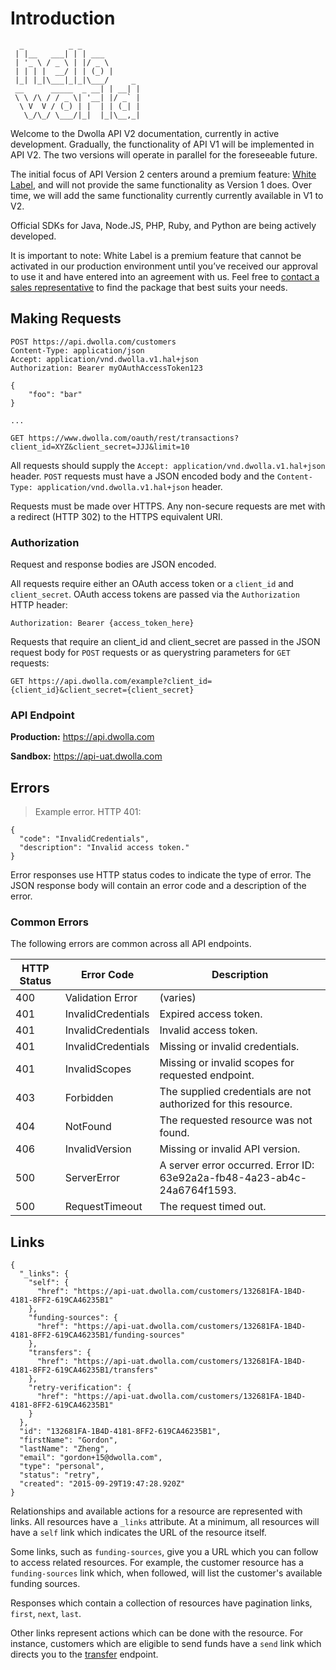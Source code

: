 # Introduction
```
  _          _ _             
 | |__   ___| | | ___        
 | '_ \ / _ \ | |/ _ \       
 | | | |  __/ | | (_) |      
 |_| |_|\___|_|_|\___/     _ 
 __      _____  _ __| | __| |
 \ \ /\ / / _ \| '__| |/ _` |
  \ V  V / (_) | |  | | (_| |
   \_/\_/ \___/|_|  |_|\__,_|

```

Welcome to the Dwolla API V2 documentation, currently in active development. Gradually, the functionality of API V1 will be implemented in API V2.  The two versions will operate in parallel for the foreseeable future.  

The initial focus of API Version 2 centers around a premium feature: [White Label](https://www.dwolla.com/white-label), and will not provide the same functionality as Version 1 does.  Over time, we will add the same functionality currently currently available in V1 to V2.

Official SDKs for Java, Node.JS, PHP, Ruby, and Python are being actively developed.

It is important to note: White Label is a premium feature that cannot be activated in our production environment until you’ve received our approval to use it and have entered into an agreement with us. Feel free to [contact a sales representative](https://www.dwolla.com/contact?b=apidocs) to find the package that best suits your needs.

## Making Requests

```shell
POST https://api.dwolla.com/customers
Content-Type: application/json
Accept: application/vnd.dwolla.v1.hal+json
Authorization: Bearer myOAuthAccessToken123

{
	"foo": "bar"
}
```

```shell
...

GET https://www.dwolla.com/oauth/rest/transactions?client_id=XYZ&client_secret=JJJ&limit=10
```

All requests should supply the `Accept: application/vnd.dwolla.v1.hal+json` header. `POST` requests must have a JSON encoded body and the `Content-Type: application/vnd.dwolla.v1.hal+json` header.

Requests must be made over HTTPS.  Any non-secure requests are met with a redirect (HTTP 302) to the HTTPS equivalent URI.

### Authorization

Request and response bodies are JSON encoded.

All requests require either an OAuth access token or a `client_id` and `client_secret`.  OAuth access tokens are passed via the `Authorization` HTTP header:

`Authorization: Bearer {access_token_here}`

Requests that require an client_id and client_secret are passed in the JSON request body for `POST` requests or as querystring parameters for `GET` requests:

`GET https://api.dwolla.com/example?client_id={client_id}&client_secret={client_secret}`

### API Endpoint
**Production:** https://api.dwolla.com

**Sandbox:** https://api-uat.dwolla.com


## Errors

> Example error.  HTTP 401:

```shell
{
  "code": "InvalidCredentials",
  "description": "Invalid access token."
}
```


Error responses use HTTP status codes to indicate the type of error.  The JSON response body will contain an error code and a description of the error.


### Common Errors
The following errors are common across all API endpoints.

| HTTP Status | Error Code | Description
|-------------|------|-------------
| 400 | Validation Error | (varies) |
| 401 | InvalidCredentials | Expired access token. |
| 401 | InvalidCredentials | Invalid access token. |
| 401 | InvalidCredentials | Missing or invalid credentials. |
| 401 | InvalidScopes | Missing or invalid scopes for requested endpoint. |
| 403 | Forbidden | The supplied credentials are not authorized for this resource. |
| 404 | NotFound | The requested resource was not found. |
| 406 | InvalidVersion | Missing or invalid API version. |
| 500 | ServerError | A server error occurred. Error ID: 63e92a2a-fb48-4a23-ab4c-24a6764f1593. |
| 500 | RequestTimeout | The request timed out. |

## Links

```
{
  "_links": {
    "self": {
      "href": "https://api-uat.dwolla.com/customers/132681FA-1B4D-4181-8FF2-619CA46235B1"
    },
    "funding-sources": {
      "href": "https://api-uat.dwolla.com/customers/132681FA-1B4D-4181-8FF2-619CA46235B1/funding-sources"
    },
    "transfers": {
      "href": "https://api-uat.dwolla.com/customers/132681FA-1B4D-4181-8FF2-619CA46235B1/transfers"
    },
    "retry-verification": {
      "href": "https://api-uat.dwolla.com/customers/132681FA-1B4D-4181-8FF2-619CA46235B1"
    }
  },
  "id": "132681FA-1B4D-4181-8FF2-619CA46235B1",
  "firstName": "Gordon",
  "lastName": "Zheng",
  "email": "gordon+15@dwolla.com",
  "type": "personal",
  "status": "retry",
  "created": "2015-09-29T19:47:28.920Z"
}
```

Relationships and available actions for a resource are represented with links.  All resources have a `_links` attribute.  At a minimum, all resources will have a `self` link which indicates the URL of the resource itself.

Some links, such as `funding-sources`, give you a URL which you can follow to access related resources.  For example, the customer resource has a `funding-sources` link which, when followed, will list the customer's available funding sources.

Responses which contain a collection of resources have pagination links, `first`, `next`, `last`.

Other links represent actions which can be done with the resource.  For instance, customers which are eligible to send funds have a `send` link which directs you to the [transfer](#initiate-transfer) endpoint.
